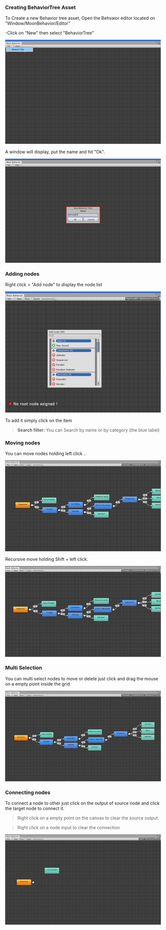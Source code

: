 

### Creating BehaviorTree Asset

To Create a new Behavior tree asset, Open the Behvaior editor located on "Window/MoonBehavior/Editor"

-Click on "New" then select "BehaviorTree"

![NewGraph](images/GettingStarted/1-NewGraph.png)

A window will display, put the name and hit "Ok".

![NewGraphName](images/GettingStarted/2-BTname.PNG)

### Adding nodes 

Right click > "Add node" to display the node list

![AddNode](images/GettingStarted/3-NodeList.png)

To add it simply click on the item

>**Search filter:** You can Search by name or by category (the blue label)

### Moving nodes 

You can move nodes holding left click ..

![Moving](images/GettingStarted/MovingNode.gif)


Recursive move holding Shift + left click.

![MovingRecursive](images/GettingStarted/MovingRecursive.gif)

### Multi Selection

You can multi select nodes to move or delete just click and drag the mouse on a empty point inside the grid

![MultiSelection](images/GettingStarted/MultiSelection.gif)

### Connecting nodes

To connect a node to other just click on the output of source node and click the target node to connect it.
> Right click on a empty point on the canvas to clear the source output.

> Right click on  a node input to clear the connection

![ConnectingNode](images/GettingStarted/ConnectingNode.gif)
